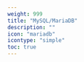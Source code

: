 ```yaml
---
weight: 999
title: "MySQL/MariaDB"
description: ""
icon: "mariadb"
icontype: "simple"
toc: true
---
```

